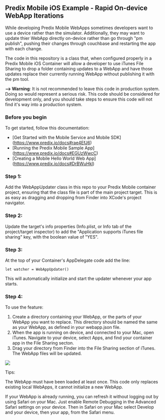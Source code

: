 ## Predix Mobile iOS Example - Rapid On-device WebApp Iterations

While developing Predix Mobile WebApps sometimes developers want to use a device rather than the simulator. Additionally, they may want to update thier WebApp directly on-device rather than go through "pm publish", pushing their changes through couchbase and restarting the app with each change.

The code in this repository is a class that, when configured properly in a Predix Mobile iOS Container will allow a developer to use iTunes File Sharing to drop a folder containing updates to a WebApp and have those updates replace their currently running WebApp without publishing it with the pm tool.

**--> Warning**: It is not recommended to leave this code in production system. Doing so would represent a serious risk. This code should be considered for development only, and you should take steps to ensure this code will not find it's way into a production system.
### Before you begin
To get started, follow this documentation:
* [Get Started with the Mobile Service and Mobile SDK] (https://www.predix.io/docs#rae4EfJ6) 
* [Running the Predix Mobile Sample App] (https://www.predix.io/docs#EGUzWwcC)
* [Creating a Mobile Hello World Web App] (https://www.predix.io/docs#DrBWuHkl) 


### Step 1:

Add the WebAppUpdater class in this repo to your Predix Mobile container project, ensuring that the class file is part of the main project target. This is as easy as dragging and dropping from Finder into XCode's project navigator.

### Step 2:

Update the target's info properties (Info.plist, or Info tab of the project/target inspector) to add the "Application supports iTunes file sharing" key, with the boolean value of "YES".

### Step 3:

At the top of your Container's AppDelegate code add the line:

    let watcher = WebAppUpdater()

This will automatically initialize and start the updater whenever your app starts.

### Step 4:

To use the feature: 
1. Create a directory containing your WebApp, or the parts of your WebApp you want to replace. This directory should be named the same as your WebApp, as defined in your webapp.json file. 
2. When the app is running on device, and connected to your Mac, open iTunes. Navigate to your device, select Apps, and find your container app in the File Sharing secton.
3. Drag your directory from Finder into the File Sharing section of iTunes. The WebApp files will be updated.

![](./README/Images/WebAppUpdater.gif)

Tips:

The WebApp must have been loaded at least once. This code only replaces existing local WebApps, it cannot initialize a new WebApp.

If your WebApp is already running, you can refresh it without logging out by using Safari on your Mac. Just enable Remote Debugging in the Advanced Safari settings on your device. Then in Safari on your Mac select Develop and your device, then your app, from the Safari menu.



